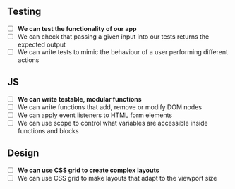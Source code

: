 ## Testing

- [ ] **We can test the functionality of our app**
- [ ] We can check that passing a given input into our tests returns the expected output
- [ ] We can write tests to mimic the behaviour of a user performing different actions

## JS

- [ ] **We can write testable, modular functions**
- [ ] We can write functions that add, remove or modify DOM nodes
- [ ] We can apply event listeners to HTML form elements
- [ ] We can use scope to control what variables are accessible inside functions and blocks

## Design

- [ ] **We can use CSS grid to create complex layouts**
- [ ] We can use CSS grid to make layouts that adapt to the viewport size
